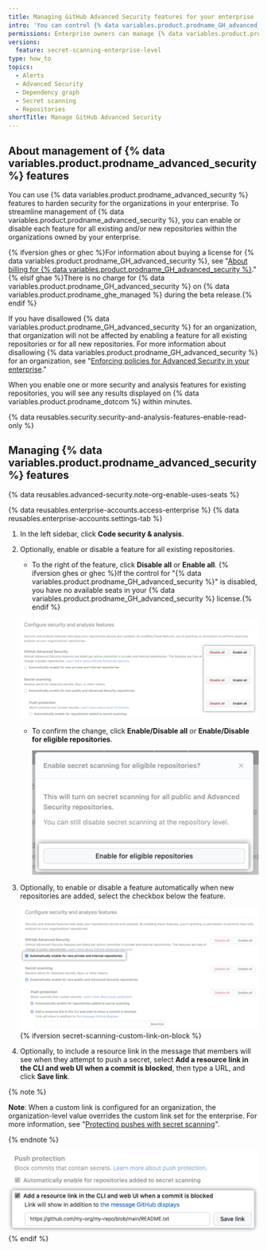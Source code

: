 ```yaml
---
title: Managing GitHub Advanced Security features for your enterprise
intro: 'You can control {% data variables.product.prodname_GH_advanced_security %} features that secure and analyze code across all organizations owned by your enterprise.'
permissions: Enterprise owners can manage {% data variables.product.prodname_advanced_security %} features for organizations in an enterprise.
versions:
  feature: secret-scanning-enterprise-level
type: how_to
topics:
  - Alerts
  - Advanced Security
  - Dependency graph
  - Secret scanning
  - Repositories
shortTitle: Manage GitHub Advanced Security
---
```


## About management of {% data variables.product.prodname_advanced_security %} features

You can use {% data variables.product.prodname_advanced_security %} features to harden security for the organizations in your enterprise. To streamline management of {% data variables.product.prodname_advanced_security %}, you can enable or disable each feature for all existing and/or new repositories within the organizations owned by your enterprise.

{% ifversion ghes or ghec %}For information about buying a license for {% data variables.product.prodname_GH_advanced_security %}, see "[About billing for {% data variables.product.prodname_GH_advanced_security %}](/billing/managing-billing-for-github-advanced-security/about-billing-for-github-advanced-security)."{% elsif ghae %}There is no charge for {% data variables.product.prodname_GH_advanced_security %} on {% data variables.product.prodname_ghe_managed %} during the beta release.{% endif %}

If you have disallowed {% data variables.product.prodname_GH_advanced_security %} for an organization, that organization will not be affected by enabling a feature for all existing repositories or for all new repositories. For more information about disallowing {% data variables.product.prodname_GH_advanced_security %} for an organization, see "[Enforcing policies for Advanced Security in your enterprise](/admin/policies/enforcing-policies-for-your-enterprise/enforcing-policies-for-advanced-security-in-your-enterprise)."

When you enable one or more security and analysis features for existing repositories, you will see any results displayed on {% data variables.product.prodname_dotcom %} within minutes.

{% data reusables.security.security-and-analysis-features-enable-read-only %}

## Managing {% data variables.product.prodname_advanced_security %} features

{% data reusables.advanced-security.note-org-enable-uses-seats %}

{% data reusables.enterprise-accounts.access-enterprise %}
{% data reusables.enterprise-accounts.settings-tab %}
1. In the left sidebar, click **Code security & analysis**. 
1. Optionally, enable or disable a feature for all existing repositories.

   - To the right of the feature, click **Disable all** or **Enable all**. {% ifversion ghes or ghec %}If the control for "{% data variables.product.prodname_GH_advanced_security %}" is disabled, you have no available seats in your {% data variables.product.prodname_GH_advanced_security %} license.{% endif %}
   
   ![Screenshot of "Enable all" or "Disable all" buttons for "Configure security and analysis" features](/assets/images/enterprise/security/enterprise-security-and-analysis-disable-or-enable-all.png)

   - To confirm the change, click **Enable/Disable all** or **Enable/Disable for eligible repositories**.
   
     ![Screenshot of button to enable feature for all the eligible repositories in the organization](/assets/images/enterprise/security/enterprise-security-and-analysis-enable-secret-scanning.png)

1. Optionally, to enable or disable a feature automatically when new repositories are added, select the checkbox below the feature.
   
   ![Screenshot of a checkbox for enabling a feature for new repositories](/assets/images/enterprise/security/enterprise-security-and-analysis-enable-or-disable-feature-checkbox.png){% ifversion secret-scanning-custom-link-on-block %}

1. Optionally, to include a resource link in the message that members will see when they attempt to push a secret, select **Add a resource link in the CLI and web UI when a commit is blocked**, then type a URL, and click **Save link**.
  
  {% note %}

  **Note**: When a custom link is configured for an organization, the organization-level value overrides the custom link set for the enterprise. For more information, see "[Protecting pushes with secret scanning](/code-security/secret-scanning/protecting-pushes-with-secret-scanning)".

  {% endnote %}

   ![Screenshot showing checkbox and text field for enabling a custom link](/assets/images/help/organizations/secret-scanning-custom-link.png){% endif %}


